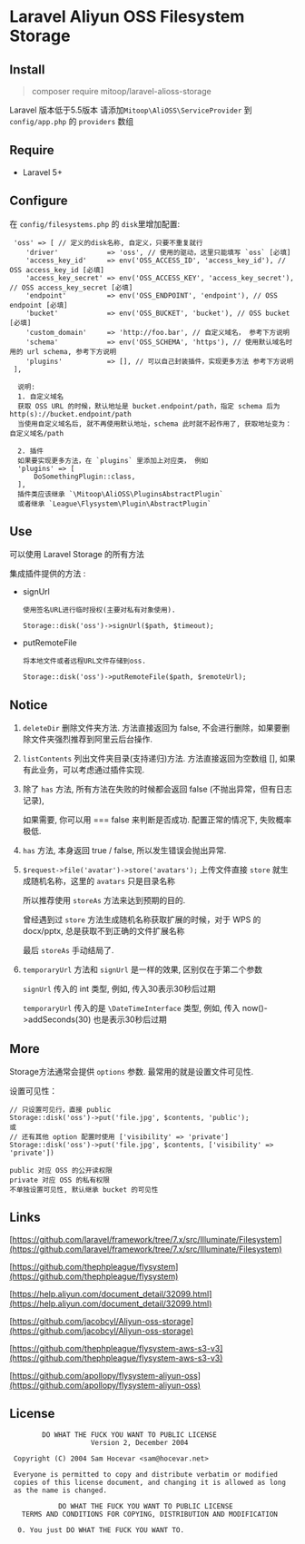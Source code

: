 # Laravel Aliyun OSS Filesystem Storage

## Install
> composer require mitoop/laravel-alioss-storage

Laravel 版本低于5.5版本 请添加`Mitoop\AliOSS\ServiceProvider` 到 `config/app.php` 的 `providers` 数组

## Require
   - Laravel 5+

## Configure
在 `config/filesystems.php` 的 `disk`里增加配置:
```
 'oss' => [ // 定义的disk名称, 自定义，只要不重复就行
    'driver'            => 'oss', // 使用的驱动，这里只能填写 `oss` [必填]
    'access_key_id'     => env('OSS_ACCESS_ID', 'access_key_id'), // OSS access_key_id [必填]
    'access_key_secret' => env('OSS_ACCESS_KEY', 'access_key_secret'), // OSS access_key_secret [必填]
    'endpoint'          => env('OSS_ENDPOINT', 'endpoint'), // OSS endpoint [必填]
    'bucket'            => env('OSS_BUCKET', 'bucket'), // OSS bucket [必填]
    'custom_domain'     => 'http://foo.bar', // 自定义域名， 参考下方说明
    'schema'            => env('OSS_SCHEMA', 'https'), // 使用默认域名时用的 url schema, 参考下方说明
    'plugins'           => [], // 可以自己封装插件，实现更多方法 参考下方说明
 ],

  说明:
  1. 自定义域名
  获取 OSS URL 的时候，默认地址是 bucket.endpoint/path，指定 schema 后为 http(s)://bucket.endpoint/path
  当使用自定义域名后, 就不再使用默认地址，schema 此时就不起作用了, 获取地址变为：自定义域名/path
  
  2. 插件
  如果要实现更多方法，在 `plugins` 里添加上对应类， 例如
  'plugins' => [
      DoSomethingPlugin::class,
  ],
  插件类应该继承 `\Mitoop\AliOSS\PluginsAbstractPlugin` 
  或者继承 `League\Flysystem\Plugin\AbstractPlugin`
```  
      
## Use
可以使用 Laravel Storage 的所有方法

集成插件提供的方法 :
- signUrl 
  ```
  使用签名URL进行临时授权(主要对私有对象使用). 
  
  Storage::disk('oss')->signUrl($path, $timeout);
  ```
- putRemoteFile 
  ```
  将本地文件或者远程URL文件存储到oss. 
  
  Storage::disk('oss')->putRemoteFile($path, $remoteUrl);
  ```

## Notice

1. `deleteDir` 删除文件夹方法. 方法直接返回为 false, 不会进行删除，如果要删除文件夹强烈推荐到阿里云后台操作.

2. `listContents` 列出文件夹目录(支持递归)方法. 方法直接返回为空数组 [], 如果有此业务，可以考虑通过插件实现.

3. 除了 `has` 方法, 所有方法在失败的时候都会返回 false (不抛出异常，但有日志记录),
   
   如果需要, 你可以用 === false 来判断是否成功. 配置正常的情况下, 失败概率极低.

3. `has` 方法, 本身返回 true / false, 所以发生错误会抛出异常.

4. `$request->file('avatar')->store('avatars');` 上传文件直接 `store` 就生成随机名称，这里的 `avatars` 只是目录名称

   所以推荐使用 `storeAs` 方法来达到预期的目的.
   
   曾经遇到过 `store` 方法生成随机名称获取扩展的时候，对于 WPS 的 docx/pptx, 总是获取不到正确的文件扩展名称
   
   最后 `storeAs` 手动结局了.

5. `temporaryUrl` 方法和 `signUrl` 是一样的效果, 区别仅在于第二个参数

   `signUrl` 传入的 int 类型, 例如, 传入30表示30秒后过期
   
   `temporaryUrl` 传入的是 `\DateTimeInterface` 类型, 例如, 传入 now()->addSeconds(30) 也是表示30秒后过期

## More

Storage方法通常会提供 `options` 参数. 最常用的就是设置文件可见性.

设置可见性：
```
// 只设置可见行，直接 public
Storage::disk('oss')->put('file.jpg', $contents, 'public');
或
// 还有其他 option 配置时使用 ['visibility' => 'private']
Storage::disk('oss')->put('file.jpg', $contents, ['visibility' => 'private']) 

public 对应 OSS 的公开读权限
private 对应 OSS 的私有权限
不单独设置可见性, 默认继承 bucket 的可见性 
```

## Links
[https://github.com/laravel/framework/tree/7.x/src/Illuminate/Filesystem](https://github.com/laravel/framework/tree/7.x/src/Illuminate/Filesystem)

[https://github.com/thephpleague/flysystem](https://github.com/thephpleague/flysystem)

[https://help.aliyun.com/document_detail/32099.html](https://help.aliyun.com/document_detail/32099.html)

[https://github.com/jacobcyl/Aliyun-oss-storage](https://github.com/jacobcyl/Aliyun-oss-storage)

[https://github.com/thephpleague/flysystem-aws-s3-v3](https://github.com/thephpleague/flysystem-aws-s3-v3)

[https://github.com/apollopy/flysystem-aliyun-oss](https://github.com/apollopy/flysystem-aliyun-oss)

## License
```
        DO WHAT THE FUCK YOU WANT TO PUBLIC LICENSE 
                    Version 2, December 2004 

 Copyright (C) 2004 Sam Hocevar <sam@hocevar.net> 

 Everyone is permitted to copy and distribute verbatim or modified 
 copies of this license document, and changing it is allowed as long 
 as the name is changed. 

            DO WHAT THE FUCK YOU WANT TO PUBLIC LICENSE 
   TERMS AND CONDITIONS FOR COPYING, DISTRIBUTION AND MODIFICATION 

  0. You just DO WHAT THE FUCK YOU WANT TO.
```

